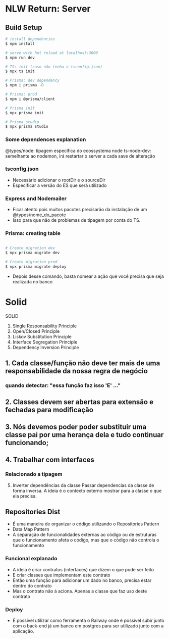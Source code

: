 # NLW Return: Server

## Build Setup

```bash
# install dependencies
$ npm install

# serve with hot reload at localhost:3000
$ npm run dev

# TS: init (caso não tenha o tsconfig.json)
$ npx ts init

# Prisma: dev dependency
$ npm i prisma -D

# Prisma: prod
$ npm i @prisma/client

# Prisma init
$ npx prisma init

# Prisma studio
$ npx prisma studio
```

### Some dependences explanation
@types/node: tipagem específica do ecossystema node
ts-node-dev: semelhante ao nodemon, irá restartar o server a cada save de alteração

### tsconfig.json
- Necessário adicionar o rootDir e o sourceDir
- Especificar a versão do ES que será utilizado

### Express and Nodemailer
- Ficar atento pois muitos pacotes precisarão da instalação de um @types/nome_do_pacote
- Isso para que não de problemas de tipagem por conta do TS.

### Prisma: creating table
```bash

# Create migration dev
$ npx prisma migrate dev

# Create migration prod
$ npx prisma migrate deploy

```
- Depois desse comando, basta nomear a ação que você precisa que seja realizada no banco


# Solid
SOLID

1. Single Responsability Principle
2. Open/Closed Principle
3. Liskov Substitution Principle
4. Interface Segregation Principle
5. Dependency Inversion Principle

## 1. Cada classe/função não deve ter mais de uma responsabilidade da nossa regra de negócio
### quando detectar: "essa função faz isso 'E' ..."

## 2. Classes devem ser abertas para extensão e fechadas para modificação

## 3. Nós devemos poder poder substituir uma classe pai por uma herança dela e tudo continuar funcionando;

## 4. Trabalhar com interfaces
### Relacionado a tipagem

5. Inverter dependências da classe
Passar dependencias da classe de forma inversa.
A ideia é o contexto externo mostrar para a classe o que ela precisa.

## Repositories Dist
- É uma maneira de organizar o código utilizando o Repositories Pattern
- Data Map Pattern
- A separação de funcionalidades externas ao código ou de estruturas que o funcionamento afeta o código, mas que o código não controla o funcionamento
### Funcional explanado
- A ideia é criar contratos (interfaces) que dizem o que pode ser feito
- E criar classes que implementam este contrato
- Então uma função para adicionar um dado no banco, precisa estar dentro do contrato
- Mas o contrato não à aciona. Apenas a classe que faz uso deste contrato


### Deploy
- É possível utilizar como ferramenta o Railway onde é possível subir junto com o back-end já um banco em postgres para ser utilizado junto com a aplicação.